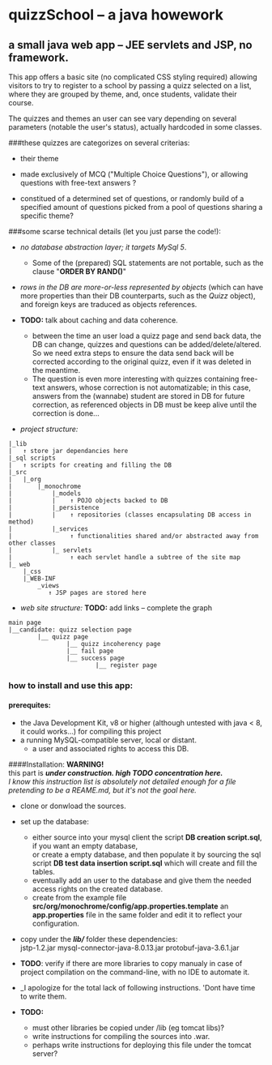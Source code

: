 # quizzSchool – a java howework
## a small java web app – JEE servlets and JSP, no framework.

This app offers a basic site (no complicated CSS styling required) allowing visitors to try to register to a school by passing a quizz selected on a list, where they are grouped by theme, and, once students, validate their course.

The quizzes and themes an user can see vary depending on several parameters (notable the user's status), actually hardcoded in some classes.



###these quizzes are categorizes on several criterias:
* their theme

* made exclusively of MCQ ("Multiple Choice Questions"),
or allowing questions with free-text answers ?

* constitued of a determined set of questions, or randomly build of a specified amount of questions picked from a pool of questions sharing a specific theme?



###some scarse technical details (let you just parse the code!):
- *no database abstraction layer; it targets MySql 5*.
  * Some of the (prepared) SQL statements are  not portable, such as the clause "**ORDER BY RAND()**"

- *rows in the DB are more-or-less represented by objects* (which can have more properties than their DB counterparts, such as the *Quizz* object),
 and foreign keys are traduced as objects references.

- **TODO:** talk about caching and data coherence.
    * between the time an user load a quizz page and send back data, the DB can change, quizzes and questions can be added/delete/altered. So we need extra steps to ensure the data send back will be corrected according to the original quizz, even if it was deleted in the meantime.  
    * The question is even more interesting with quizzes containing free-text answers, whose correction is not automatizable; in this case, answers from the (wannabe) student are stored in DB for future correction, as referenced objects in DB must be keep alive until the correction is done...
    
- *project structure:*
```
|_lib
|   ↑ store jar dependancies here
|_sql scripts
|   ↑ scripts for creating and filling the DB
|_src
|   |_org
|       |_monochrome
|           |_models
|           |    ↑ POJO objects backed to DB 
|           |_persistence
|           |    ↑ repositories (classes encapsulating DB access in method)
|           |_services
|                ↑ functionalities shared and/or abstracted away from other classes
|           |_ servlets
|                ↑ each servlet handle a subtree of the site map
|_ web
    |_css
    |_WEB-INF
        _views
           ↑ JSP pages are stored here
```

- *web site structure:*
**TODO:** add links – complete the graph
````
main page
|__candidate: quizz selection page
        |__ quizz page
                |__ quizz incoherency page
                |__ fail page
                |__ success page
                        |__ register page    
````



### how to install and use this app:
#### prerequites:
* the Java Development Kit, v8 or higher (although untested with java < 8, it could works...) for compiling this project
* a running MySQL-compatible server, local or distant.
  * a user and associated rights to access this DB.

####Installation:
**WARNING!**  
 this part is _**under construction. high TODO concentration here.**_  
 _I know this instruction list is absolutely not detailed enough for a file pretending to be a REAME.md, but it's not the goal here._
* clone or donwload the sources.

* set up the database:
   * either source into your mysql client the script **DB creation script.sql**, if you want an empty database,  
 or create a empty database, and then populate it by sourcing the sql script **DB test data insertion script.sql** which will create and fill the tables.
    * eventually add an user to the database and give them the needed access rights on the created database.
    * create from the example file **src/org/monochrome/config/app.properties.template** an **app.properties** file in the same folder and edit it to reflect your configuration.

* copy under the _**lib/**_ folder these dependencies:  
    jstp-1.2.jar
    mysql-connector-java-8.0.13.jar
    protobuf-java-3.6.1.jar
* __TODO__: verify if there are more libraries to copy manualy in case of
 project compilation on the command-line, with no IDE to automate it.
* _I apologize for the total lack of following instructions. 'Dont have time to write them.
* __TODO:__
  * must other libraries be copied under /lib (eg tomcat libs)?
  * write instructions for compiling the sources into .war.
  * perhaps write instructions for deploying this file under the tomcat server?
  